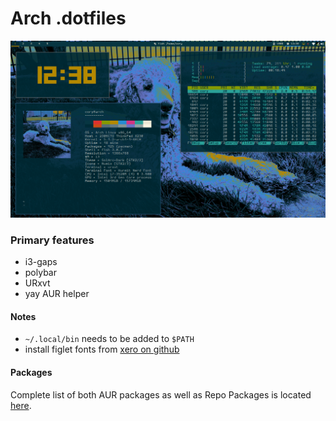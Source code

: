 # Arch .dotfiles

![Screenshot](scrot.png)

### Primary features
- i3-gaps
- polybar
- URxvt
- yay AUR helper

#### Notes

- `~/.local/bin` needs to be added to `$PATH`
- install figlet fonts from [xero on github](https://github.com/xero/figlet-fonts)

#### Packages
Complete list of both AUR packages as well as Repo Packages is located [here](https://github.com/cory-g/dots/tree/master/docs/apps.md).
